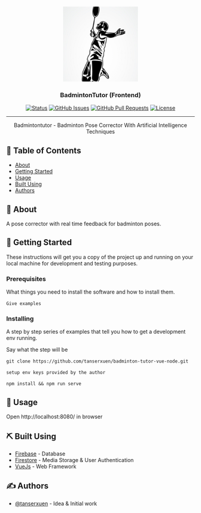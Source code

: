 <p align="center">
  <a href="" rel="noopener">
 <img width=200px height=200px src="https://github.com/tanserxuen/badminton-tutor-vue-node/blob/master/public/images/logo.png" alt="Project logo"></a>
</p>

<h3 align="center">BadmintonTutor (Frontend)</h3>

<div align="center">

[![Status](https://img.shields.io/badge/status-active-success.svg)]()
[![GitHub Issues](https://img.shields.io/github/issues/kylelobo/The-Documentation-Compendium.svg)](https://github.com/kylelobo/The-Documentation-Compendium/issues)
[![GitHub Pull Requests](https://img.shields.io/github/issues-pr/kylelobo/The-Documentation-Compendium.svg)](https://github.com/kylelobo/The-Documentation-Compendium/pulls)
[![License](https://img.shields.io/badge/license-MIT-blue.svg)](/LICENSE)

</div>

---

<p align="center"> Badmintontutor - Badminton Pose Corrector With Artificial Intelligence Techniques
    <br> 
</p>

## 📝 Table of Contents

- [About](#about)
- [Getting Started](#getting_started)
- [Usage](#usage)
- [Built Using](#built_using)
- [Authors](#authors)

## 🧐 About <a name = "about"></a>

A pose corrector with real time feedback for badminton poses.

## 🏁 Getting Started <a name = "getting_started"></a>

These instructions will get you a copy of the project up and running on your local machine for development and testing purposes. 

### Prerequisites

What things you need to install the software and how to install them.

```
Give examples
```

### Installing

A step by step series of examples that tell you how to get a development env running.

Say what the step will be

```
git clone https://github.com/tanserxuen/badminton-tutor-vue-node.git
```

```
setup env keys provided by the author
```

```
npm install && npm run serve
```


## 🎈 Usage <a name="usage"></a>

Open http://localhost:8080/ in browser

<!-- ## 🚀 Deployment <a name = "deployment"></a>

Add additional notes about how to deploy this on a live system. -->

## ⛏️ Built Using <a name = "built_using"></a>

- [Firebase](https://firebase.google.com/) - Database
- [Firestore](https://firebase.google.com/docs/firestore) - Media Storage & User Authentication
- [VueJs](https://vuejs.org/) - Web Framework

## ✍️ Authors <a name = "authors"></a>

- [@tanserxuen](https://github.com/tanserxuen) - Idea & Initial work
